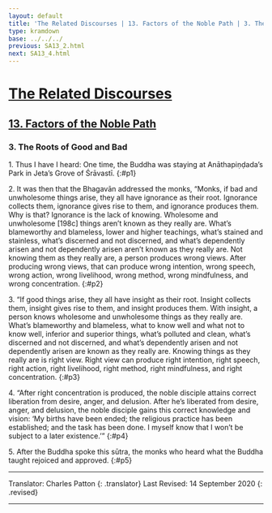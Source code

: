 ```yaml
---
layout: default
title: 'The Related Discourses | 13. Factors of the Noble Path | 3. The Roots of Good and Bad'
type: kramdown
base: ../../../
previous: SA13_2.html
next: SA13_4.html
---
```


# [The Related Discourses](../index.html)
## [13. Factors of the Noble Path](index.html)
### 3. The Roots of Good and Bad

1\. Thus I have I heard: One time, the Buddha was staying at Anāthapiṇḍada’s Park in Jeta’s Grove of Śrāvastī.
{:#p1}

2\. It was then that the Bhagavān addressed the monks, “Monks, if bad and unwholesome things arise, they all have ignorance as their root. Ignorance collects them, ignorance gives rise to them, and ignorance produces them. Why is that? Ignorance is the lack of knowing. Wholesome and unwholesome [198c] things aren’t known as they really are. What’s blameworthy and blameless, lower and higher teachings, what’s stained and stainless, what’s discerned and not discerned, and what’s dependently arisen and not dependently arisen aren’t known as they really are. Not knowing them as they really are, a person produces wrong views. After producing wrong views, that can produce wrong intention, wrong speech, wrong action, wrong livelihood, wrong method, wrong mindfulness, and wrong concentration.
{:#p2}

3\. “If good things arise, they all have insight as their root. Insight collects them, insight gives rise to them, and insight produces them. With insight, a person knows wholesome and unwholesome things as they really are. What’s blameworthy and blameless, what to know well and what not to know well, inferior and superior things, what’s polluted and clean, what’s discerned and not discerned, and what’s dependently arisen and not dependently arisen are known as they really are. Knowing things as they really are is right view. Right view can produce right intention, right speech, right action, right livelihood, right method, right mindfulness, and right concentration.
{:#p3}

4\. “After right concentration is produced, the noble disciple attains correct liberation from desire, anger, and delusion. After he’s liberated from desire, anger, and delusion, the noble disciple gains this correct knowledge and vision: ‘My births have been ended; the religious practice has been established; and the task has been done. I myself know that I won’t be subject to a later existence.’”
{:#p4}

5\. After the Buddha spoke this sūtra, the monks who heard what the Buddha taught rejoiced and approved.
{:#p5}

---

Translator: Charles Patton
{: .translator}
Last Revised: 14 September 2020
{: .revised}

---